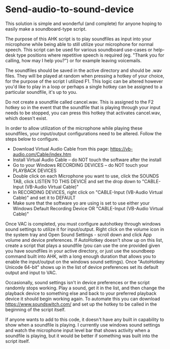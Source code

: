 # Send-audio-to-sound-device
This solution is simple and wonderful (and complete) for anyone hoping to easily make a soundboard-type script.

The purpose of this AHK script is to play soundfiles as input into your microphone while being able to still utilize your microphone for normal speech. This script can be used for various soundboard use-cases or help-desk type positions where repetitive speech is required (eg. "Thank you for calling, how may I help you?") or for example leaving voicemails.

The soundfiles should be saved in the active directory and should be .wav files. They will be played at random when pressing a hotkey of your choice, for the purpose of the script I utilized F1. This logic can be altered however you'd like to play in a loop or perhaps a single hotkey can be assigned to a particular soundfile, it's up to you. 

Do not create a soundfile called cancel.wav. This is assigned to the F2 hotkey so in the event that the soundfile that is playing through your input needs to be stopped, you can press this hotkey that activates cancel.wav, which doesn't exist. 

In order to allow utilization of the microphone while playing these soundfiles, your input/output configurations need to be altered. Follow the steps below to configure.

- Download Virtual Audio Cable from this page: https://vb-audio.com/Cable/index.htm
- Install Virtual Audio Cable – do NOT touch the software after the install
- Go to your Windows RECORDING DEVICES – do NOT touch your PLAYBACK DEVICES
- Double click on each Microphone you want to use, click the SOUNDS TAB, click LISTEN TO THIS DEVICE and set the drop down to "CABLE-Input (VB-Audio Virtual Cable)"
- In RECORDING DEVICES, right click on "CABLE-Input (VB-Audio Virtual Cable)" and set it to DEFAULT
- Make sure that the software yo are using is set to use either your Windows Default Recording Device OR "CABLE-Input (VB-Audio Virtual Cable)"

Once VAC is completed, you must configure autohotkey through windows sound settings to utilize it for input/output. 
Right click on the volume icon in the system tray and Open Sound Settings - scroll down and click App volume and device preferences.
If AutoHotkey doesn't show up on this list, create a script that plays a soundfile (you can use the one provided given you have soundfiles in your active directory, or just use the soundbeep command built into AHK, with a long enough duration that allows you to enable the input/output on the windows sound settings). Once "AutoHotkey Unicode 64-bit" shows up in the list of device preferences set its default output and input to VAC.

Occasionally, sound settings isn't in device preferences or the script randomly stops working. Play a sound, get it in the list, and then change the playback device to something else and back to your preferred playback device it should begin working again. To automate this you can download https://www.soundswitch.com/ and set up the hotkey to be called in the beginning of the script itself.

If anyone wants to add to this code, it doesn't have any built in capability to show when a soundfile is playing. I currently use windows sound settings and watch the microphone input level bar that shows activity when a soundfile is playing, but it would be better if something was built into the script itself.
